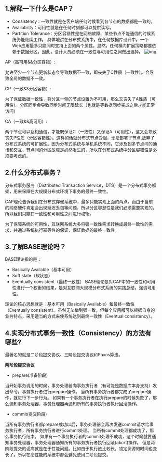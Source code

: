 ## 1.解释一下什么是CAP？

* Consistency：一致性就是在客户端任何时候看到各节点的数据都是一致的。
* Availability：可用性就是在任何时刻都可以提供读写。
* Partition Tolerance：分区容错性是在网络故障、某些节点不能通信的时候系统仍能继续工作。
  具体地讲在分布式系统中，在任何数据库设计中，一个Web应用最多只能同时支持上面的两个属性。显然，任何横向扩展策略都要依赖于数据分区。因此，设计人员必须在一致性与可用性之间做出选择。
  ![img](http://blog-img.coolsen.cn/img/801753-20151107213219867-1667011131.png)


AP（高可用&&分区容错）:

允许至少一个节点更新状态会导致数据不一致，即丧失了C性质（一致性）。会导致全局的数据不一致。

CP（一致&&分区容错）:

为了保证数据一致性，将分区一侧的节点设置为不可用，那么又丧失了A性质（可用性）。分区同步会导致同步时间无限延长（也就是等数据同步完成之后才能正常访问）

CA（一致&&高可用）:

两个节点可以互相通信，才能既保证C（一致性）又保证A（可用性），这又会导致丧失P性质（分区容错性）。这样的话就分布式节点受阻，无法部署子节点,放弃了分布式系统的可扩展性。因为分布式系统与单机系统不同，它涉及到多节点间的通讯和交互，节点间的分区故障是必然发生的，所以在分布式系统中分区容错性是必须要考虑的。

## 2.什么分布式事务？

分布式事务服务（Distributed Transaction Service，DTS）是一个分布式事务框架，用来保障在大规模分布式环境下事务的最终一致性。

CAP理论告诉我们在分布式存储系统中，最多只能实现上面的两点。而由于当前的网络硬件肯定会出现延迟丢包等问题，所以分区容忍性是我们必须需要实现的，所以我们只能在一致性和可用性之间进行权衡。

为了保障系统的可用性，互联网系统大多将强一致性需求转换成最终一致性的需求，并通过系统执行幂等性的保证，保证数据的最终一致性。

## 3.了解BASE理论吗？

BASE理论指的是：

* Basically Available（基本可用）
* Soft state（软状态）
* Eventually consistent（最终一致性）
  BASE理论是对CAP中的一致性和可用性进行一个权衡的结果，是对互联网大规模分布式系统的实践总结，强调可用性。

理论的核心思想就是：基本可用（Basically Available）和最终一致性（Eventually consistent）。虽然无法做到强一致，但每个应用都可以根据自身的业务特点，采用适当的方式来使系统达到最终一致性（Eventual consistency）。

## 4.实现分布式事务一致性（Consistency）的方法有哪些?

最著名的就是二阶段提交协议、三阶段提交协议和Paxos算法。

**两阶段提交协议**

* prepare(准备阶段)

当开始事务调用的时候，事务处理器向事务执行者（有可能是数据库本身支持）发出命令，事务执行者进行prepare操作。
当所有事务执行者都完成了prepare操作，就进行下一步行为。
如果有一个事务执行者在执行prepare的时候失败了，那么通知事务处理器，事务处理器再通知所有的事务执行者执行回滚操作。

* commit(提交阶段)

当所有事务执行者都prepare成功以后，事务处理器会再次发送commit请求给事务执行者，所有事务执行者进行commit处理。
当所有commit处理都成功了，那么事务执行结束。
如果有一个事务执行者的commit处理不成功，这个时候就要通知事务处理器，事务处理器通知所有的事务执行者执行回滚(abort)操作。
但是两阶段提交的诟病就是在于性能问题。比如由于执行链比较长，锁定资源的时间也变长了。所以在高性能的系统中都会避免使用二阶段提交。